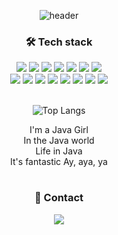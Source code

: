 
<div align="center">

![header](https://capsule-render.vercel.app/api?type=Rounded&text=EH%20Github!&animation=fadeIn&height=150&fontColor=d6ace6&theme=radical)

### 🛠️ Tech stack <br>
<img src="https://img.shields.io/badge/Java-F78C40?style=flat-square&logo=OpenJDK&logoColor=white">
<img src="https://img.shields.io/badge/MySQL-4479A1?style=flat-square&logo=MySQL&logoColor=white"/>
<img src="https://img.shields.io/badge/mariaDB-003545?style=flat-square&logo=mariaDB&logoColor=white"/>
<img src="https://img.shields.io/badge/HTML5-E34F26?style=flat-square&logo=HTML5&logoColor=white"/>
<img src="https://img.shields.io/badge/CSS-1572B6?style=flat-square&logo=CSS3&logoColor=white"/>
<img src="https://img.shields.io/badge/JavaScript-F7DF1E?style=flat-square&logo=JavaScript&logoColor=white"/>
<img src="https://img.shields.io/badge/jQuery-0769AD?style=flat-square&logo=jQuery&logoColor=white"/>
<br>
  
<img src="https://img.shields.io/badge/Spring Boot-6DB33F?style=flat-square&logo=Spring Boot&logoColor=white"/>
<img src="https://img.shields.io/badge/gradle-02303A?style=flat-square&logo=gradle&logoColor=white">
<img src="https://img.shields.io/badge/git-F05032?style=flat-square&logo=git&logoColor=white">
<img src="https://img.shields.io/badge/amazonaws-232F3E?style=flat-square&logo=amazonaws&logoColor=white">
<img src="https://img.shields.io/badge/Eclipse-2C2255?style=flat-square&logo=Eclipse&logoColor=white">
<img src="https://img.shields.io/badge/intellij-idea-FF0000?style=flat-square&logo=intellij-idea&logoColor=white">
<img src="https://img.shields.io/badge/Visual Studio Code-007ACC?style=flat-square&logo=Visual Studio Code&logoColor=white"> 
<img src="https://img.shields.io/badge/Oracle-F80000?style=lat-square&logo=Oracle&logoColor=white"> 
<br><br>
  
![Top Langs](https://github-readme-stats.vercel.app/api/top-langs/?username=EunhyeonKang&layout=compact&theme=dracula)

I'm a Java Girl   
In the Java world   
Life in Java   
It's fantastic Ay, aya, ya 
#

<div>
  
### 📩 Contact<br>
<img src="https://img.shields.io/badge/keh0469@naver.com-EA4335?style=plastic&logo=Gmail&logoColor=white"> 

  
</div>

